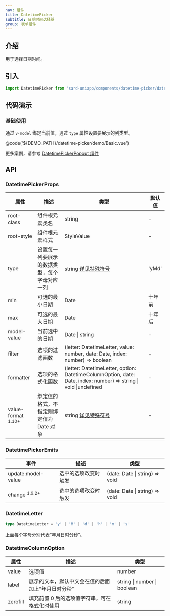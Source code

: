 ```yaml
---
nav: 组件
title: DatetimePicker
subtitle: 日期时间选择器
group: 表单组件
---
```


## 介绍

用于选择日期时间。

## 引入

```ts
import DatetimePicker from 'sard-uniapp/components/datetime-picker/datetime-picker.vue'
```

## 代码演示

### 基础使用

通过 `v-model` 绑定当前值，通过 `type` 属性设置要展示的列类型。

@code('${DEMO_PATH}/datetime-picker/demo/Basic.vue')

更多案例，请参考 [DatetimePickerPopout 组件](./datetime-picker-popout)

## API

### DatetimePickerProps

| 属性                          | 描述                                         | 类型                                                                                                            | 默认值 |
| ----------------------------- | -------------------------------------------- | --------------------------------------------------------------------------------------------------------------- | ------ |
| root-class                    | 组件根元素类名                               | string                                                                                                          | -      |
| root-style                    | 组件根元素样式                               | StyleValue                                                                                                      | -      |
| type                          | 设置每一列要展示的数据类型，每个字母对应一列 | string [详见特殊符号](#DatetimeLetter)                                                                          | 'yMd'  |
| min                           | 可选的最小日期                               | Date                                                                                                            | 十年前 |
| max                           | 可选的最大日期                               | Date                                                                                                            | 十年后 |
| model-value                   | 当前选中的日期                               | Date \| string                                                                                                  | -      |
| filter                        | 选项的过滤函数                               | (letter: DatetimeLetter, value: number, date: Date, index: number) => boolean                                   | -      |
| formatter                     | 选项的格式化函数                             | (letter: DatetimeLetter, option: DatetimeColumnOption, date: Date, index: number) => string \| void \|undefined | -      |
| value-format <sup>1.10+</sup> | 绑定值的格式，不指定则绑定值为 Date 对象     | string [详见特殊符号](../guide/date#日期格式特殊符号)                                                           | -      |

### DatetimePickerEmits

| 事件                     | 描述                 | 类型                           |
| ------------------------ | -------------------- | ------------------------------ |
| update:model-value       | 选中的选项改变时触发 | (date: Date \| string) => void |
| change <sup>1.9.2+</sup> | 选中的选项改变时触发 | (date: Date \| string) => void |

### DatetimeLetter

```ts
type DatetimeLetter = 'y' | 'M' | 'd' | 'h' | 'm' | 's'
```

上面每个字母分别代表“年月日时分秒”。

### DatetimeColumnOption

| 属性     | 描述                                               | 类型                        |
| -------- | -------------------------------------------------- | --------------------------- |
| value    | 选项值                                             | number                      |
| label    | 展示的文本，默认中文会在值的后面加上“年月日时分秒” | string \| number \| boolean |
| zerofill | 填充前置 0 后的选项值字符串，可在格式化时使用      | string                      |
